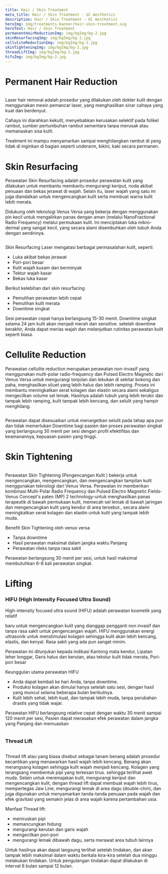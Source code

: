 ```yaml
---
title: Hair / Skin Treatment
meta_title: Hair / Skin Treatment - GC Aesthetics
description: Hair / Skin Treatment - GC Aesthetics
heroImg: img/treatments-banner/hair-skin-treatment.svg
heroText: Hair / Skin Treatment
permanentHairReductionImg: img/bgImg/bg-2.jpg
skinResurfacingImg: img/bgImg/bg-2.jpg
celluliteReductionImg: img/bgImg/bg-2.jpg
skinTighteningImg: img/bgImg/bg-2.jpg
threadLiftImg: img/bgImg/bg-2.jpg
hifuImg: img/bgImg/bg-2.jpg
---
```


<div class="container">

<div class="row mt-4">
<div class="col">

# Permanent Hair Reduction

</div>
</div>
<div class="row mt-2">
<div class="col-12 col-md-6 col-lg-4">
<img :src="permanentHairReductionImg" class="w-100" alt="" />
</div>
<div class="col-12 col-md-6 col-lg-8 mt-4 mt-md-0">

Laser hair removal adalah prosedur yang dilakukan oleh dokter kulit dengan
menggunakan mesin pemancar laser, yang menghasilkan sinar cahaya yang
kuat dan berdenyut.

Cahaya ini diarahkan kekulit, menyebabkan kerusakan selektif pada folikel
rambut, sumber pertumbuhan rambut sementara tanpa merusak atau
memanaskan sisa kulit.

Treatment ini mampu menyamarkan sampai menghilangkan rambut di yang
tidak di inginkan di bagian seperti underarm, bikini, kaki secara permanen.

</div>
</div>

<div class="row mt-4">
<div class="col">

# Skin Resurfacing

Perawatan Skin Resurfacing adalah prosedur perawatan kulit yang dilakukan untuk membantu membantu mengurangi keriput,
noda akibat penuaan dan bekas jerawat di wajah. Selain itu, laser wajah yang satu ini juga diandalkan untuk mengencangkan kulit
serta membuat warna kulit lebih merata.

Didukung oleh teknologi Venus Versa yang bekerja dengan menggunakan pin kecil untuk mengalirkan panas dengan aman
(melalui NanoFractional Radio Frequency) melalui permukaan kulit. Ini menciptakan luka mikro-dermal yang sangat kecil, yang
secara alami disembuhkan oleh tubuh Anda dengan sendirinya.

</div>
</div>

<div class="row mt-2">
<div class="col-12 col-md-6 col-lg-4">
<img :src="skinResurfacingImg" class="w-100" alt="" />
</div>
<div class="col-12 col-md-6 col-lg-8 mt-4 mt-md-0">

Skin Resurfacing Laser mengatasi berbagai permasalahan kulit, seperti:

- Luka akibat bekas jerawat
- Pori-pori besar
- Kulit wajah kusam dan berminyak
- Tektur wajah kasar
- Bekas luka kasar

Berikut kelebihan dari skin resurfacing

- Pemulihan perawatan lebih cepat
- Pemulihan kulit merata
- Downtime singkat

Sesi perawatan cepat hanya berlangsung 15-30 menit. Downtime singkat selama 24
jam kulit akan menjadi merah dan sensitive. setelah downtime berakhir, Anda dapat
merias wajah dan melanjutkan rutinitas perawatan kulit seperti biasa.

</div>
</div>

 <div class="row mt-4">
<div class="col-12 col-md-6 col-lg-8">

# Cellulite Reduction

Perawatan cellulite reduction merupakan perawatan non-invasif yang
menggunakan multi-polar radio-frequency dan Pulsed Electro
Magnetic dari Venus Versa untuk mengurangi tonjolan dan lekukan di
sekitar bokong dan paha, menghasilkan siluet yang lebih halus dan
lebih ramping. Proses ini membantu meningkatkan serat kolagen dan
elastin secara alami sekaligus mengecilkan volume sel lemak. Hasilnya
adalah tubuh yang lebih terukir dan tampak lebih ramping, kulit
tampak lebih kencang, dan selulit yang hampir menghilang.

</div>
<div class="col-12 col-md-6 col-lg-4 mt-4 mt-md-0">
<img :src="celluliteReductionImg" class="w-100" alt="" />
</div>
</div>
<div class="row mt-2">
<div class="col">

Perawatan dapat disesuaikan untuk menargetkan selulit pada tahap apa pun dan tidak memerlukan Downtime bagi pasien dan
proses perawatan singkat yang berlangsung 30 menit per sesi dengan profil efektifitas dan keamanannya, kepuasan pasien yang
tinggi.

</div>
</div>

<div class="row mt-4">
<div class="col">

# Skin Tightening

</div>
</div>
<div class="row mt-2">
<div class="col-12 col-md-6 col-lg-4">
<img :src="skinTighteningImg" class="w-100" alt="" />
</div>
<div class="col-12 col-md-6 col-lg-8 mt-4 mt-md-0">

Perawatan Skin Tightening (Pengencangan Kulit ) bekerja untuk mengencangkan,
mengencangkan, dan mengencangkan tampilan kulit menggunakan teknologi dari
Venus Versa. Perawatan ini memberikan kombinasi Multi-Polar Radio Frequency dan
Pulsed Electro Magnetic Fields-Venus Concept's paten (MP) 2 technology-untuk
menghasilkan panas terapeutik di bawah permukaan kulit, memecah sel lemak di
bawah jaringan dan mengencangkan kulit yang kendur di area tersebut., secara
alami meningkatkan serat kolagen dan elastin untuk kulit yang tampak lebih muda.

Benefit Skin Tightening oleh venus versa

- Tanpa downtime
- Hasil perawatan maksimal dalam jangka waktu Panjang
- Perawatan rileks tanpa rasa sakit

Perawatan berlangsung 30 menit per sesi, untuk hasil maksimal membutuhkan 6-8
kali perawatan singkat.

</div>
</div>

<div class="row mt-4">
<div class="col text-center">

# Lifting

</div>
</div>

<div class="row mt-2">
<div class="col-12 col-md-6 col-lg-8">

### HIFU (High Intensity Focused Ultra Sound)

High-intensity focused ultra sound (HIFU) adalah perawatan kosmetik yang relatif

baru untuk mengencangkan kulit yang dianggap pengganti non invasif dan tanpa
rasa sakit untuk pengencangan wajah. HIFU menggunakan energi ultrasonik untuk
menstimulasi kolagen sehingga kulit akan lebih kencang, elastis, dan kenyal. Rasa
sakit yang ada pun sangat minim.

Perawatan ini ditunjukan kepada indikasi Kantong mata kendur, Lipatan leher
longgar, Garis halus dan kerutan, atau tekstur kulit tidak merata, Pori-pori besar

Keunggulan utama perawatan HIFU

- Anda dapat kembali ke hari Anda, tanpa downtime.
- Produksi kolagen akan dimulai hanya setelah satu sesi, dengan hasil yang
  muncul
  selama beberapa bulan berikutnya.
- Kulit lebih sehat, lebih kuat, dan tampak lebih muda, tanpa perubahan
  drastis yang
  tidak wajar.

Perawatan HIFU berlangsung relative cepat dengan waktu 30 menit sampai 120
menit per sesi, Pasien dapat merasakan efek perawatan dalam jangka yang Panjang
dan memuaskan

</div>
<div class="col-12 col-md-6 col-lg-4 mt-4 mt-md-0">
    <img :src="hifuImg" class="w-100" alt="" />
</div>
</div>

<div class="row mt-4">
<div class="col">

### Thread Lift

</div>
</div>
<div class="row mt-2">
<div class="col-12 col-md-6 col-lg-4">

<img :src="threadLiftImg" class="w-100" alt="" />

</div>
<div class="col-12 col-md-6 col-lg-8 mt-4 mt-md-0">

Thread lift atau yang biasa disebut sebagai tanam benang adalah
prosedur kecantikan yang menawarkan hasil wajah lebih kencang.
Benang akan merangsang kolagen sehingga kulit wajah menjadi
kencang. Kolagen yang terangsang membentuk pipi yang terkesan tirus.
sehingga terlihat awet muda.
Selain untuk meremajakan kulit, mengurangi keriput dan
mengencangkan kulit, dengan thread lift dapat membuat wajah lebih
tirus, mempertegas Jaw Line, mengurangi lemak di area dagu
(double-chin), dan juga digunakan untuk menyamarkan tanda-tanda
penuaan pada wajah dan efek gravitasi yang semakin jelas di area wajah
karena pertambahan usia.

Manfaat Thread lift:

- meniruskan pipi
- memancungkan hidung
- mengurangi kerutan dan garis wajah
- mengecilkan pori-pori
- mengurangi lemak dibawah dagu, serta merawat area tubuh lainnya

Untuk hasilnya akan dapat langsung terlihat setelah tindakan, dan akan
tampak lebih maksimal dalam waktu berkala kira-kira setelah dua
minggu melakukan tindakan. Untuk pengulangan tindakan dapat
dilakukan di interval 6 bulan sampai 12 bulan.

</div>
</div>

</div>
